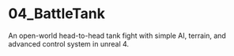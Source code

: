 # 04_BattleTank
An open-world head-to-head tank fight with simple AI, terrain, and advanced control system in unreal 4.
